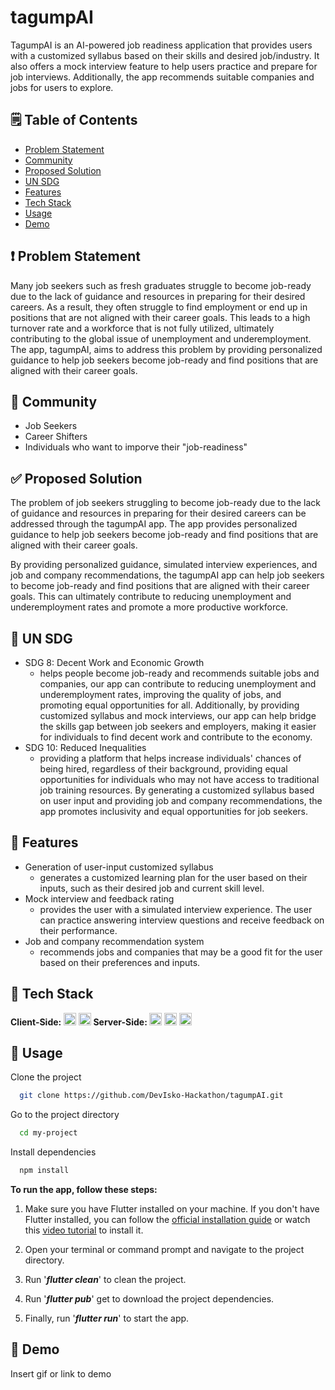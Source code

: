 # tagumpAI

TagumpAI is an AI-powered job readiness application that provides users with a customized syllabus based on their skills and desired job/industry. It also offers a mock interview feature to help users practice and prepare for job interviews. Additionally, the app recommends suitable companies and jobs for users to explore.

## 🗒️ Table of Contents
- [Problem Statement](#problem-statement)
- [Community](#community)
- [Proposed Solution](#proposed-solution)
- [UN SDG](#un-sdg)
- [Features](#features)
- [Tech Stack](#tech-stack)
- [Usage](#usage)
- [Demo](#demo)

## ❗ Problem Statement 

Many job seekers such as fresh graduates struggle to become job-ready due to the lack of guidance and resources in preparing for their desired careers. As a result, they often struggle to find employment or end up in positions that are not aligned with their career goals. This leads to a high turnover rate and a workforce that is not fully utilized, ultimately contributing to the global issue of unemployment and underemployment. The app, tagumpAI, aims to address this problem by providing personalized guidance to help job seekers become job-ready and find positions that are aligned with their career goals.

## 👷 Community 

- Job Seekers
- Career Shifters
- Individuals who want to imporve their "job-readiness"

## ✅ Proposed Solution 

The problem of job seekers struggling to become job-ready due to the lack of guidance and resources in preparing for their desired careers can be addressed through the tagumpAI app. The app provides personalized guidance to help job seekers become job-ready and find positions that are aligned with their career goals.

By providing personalized guidance, simulated interview experiences, and job and company recommendations, the tagumpAI app can help job seekers to become job-ready and find positions that are aligned with their career goals. This can ultimately contribute to reducing unemployment and underemployment rates and promote a more productive workforce.

## 🎯 UN SDG 

- SDG 8: Decent Work and Economic Growth
  - helps people become job-ready and recommends suitable jobs and companies, our app can contribute to reducing unemployment and underemployment rates, improving the quality of jobs, and promoting equal opportunities for all. Additionally, by providing customized syllabus and mock interviews, our app can help bridge the skills gap between job seekers and employers, making it easier for individuals to find decent work and contribute to the economy.
- SDG 10: Reduced Inequalities
  - providing a platform that helps increase individuals' chances of being hired, regardless of their background, providing equal opportunities for individuals who may not have access to traditional job training resources. By generating a customized syllabus based on user input and providing job and company recommendations, the app promotes inclusivity and equal opportunities for job seekers.

## 📖 Features

- Generation of user-input customized syllabus
  - generates a customized learning plan for the user based on their inputs, such as their desired job and current skill level.
- Mock interview and feedback rating
  - provides the user with a simulated interview experience. The user can practice answering interview questions and receive feedback on their performance.
- Job and company recommendation system
  - recommends jobs and companies that may be a good fit for the user based on their preferences and inputs.

## 🤖 Tech Stack

<div style = "display: inline-block">
  <b>Client-Side: </b> 
  <img src="https://img.shields.io/badge/dart-%230175C2.svg?style=for-the-badge&logo=dart&logoColor=white" height = "20"> </img>
  <img src="https://img.shields.io/badge/Flutter-%2302569B.svg?style=for-the-badge&logo=Flutter&logoColor=white" height = "20"></img>
</div>

<div style = "display: inline-block">
  <b>Server-Side: </b> 
  <img src="https://img.shields.io/badge/javascript-%23323330.svg?style=for-the-badge&logo=javascript&logoColor=%23F7DF1E" height = "20"> </img>
  <img src="https://img.shields.io/badge/node.js-6DA55F?style=for-the-badge&logo=node.js&logoColor=white" height = "20"></img>
  <img src="https://a11ybadges.com/badge?logo=openai" height = "20"></img>
</div>

## 📓 Usage

Clone the project

```bash
  git clone https://github.com/DevIsko-Hackathon/tagumpAI.git
```

Go to the project directory

```bash
  cd my-project
```

Install dependencies

```bash
  npm install
```

**To run the app, follow these steps:**

1. Make sure you have Flutter installed on your machine. If you don't have Flutter installed, you can follow the <u><a href = "https://docs.flutter.dev/get-started/install">official installation guide</a></u> or watch this <u><a href = "https://www.youtube.com/watch?v=HAPQ3oUGgnE">video tutorial</a></u> to install it.

2. Open your terminal or command prompt and navigate to the project directory.

3. Run '***flutter clean***' to clean the project.

4. Run '***flutter pub***' get to download the project dependencies.

5. Finally, run '***flutter run***' to start the app.

## 🚀 Demo

Insert gif or link to demo